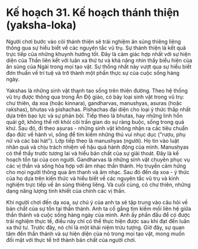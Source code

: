 # Kế hoạch 31. Kế hoạch thánh thiện (yaksha-loka)

Người chơi bước vào cõi thánh thiện sẽ trải nghiệm ân sủng thiêng liêng thông qua sự hiểu biết về các nguyên tắc vũ trụ. Sự thánh thiện là kết quả trực tiếp của những khuynh hướng tốt. Đây là cảm giác hợp nhất với sự hiện diện của Thần liên kết với luân xa thứ tư và khả năng nhìn thấy biểu hiện của ân sủng của Ngài trong mọi tạo vật. Sự thống nhất này vượt qua sự hiểu biết đơn thuần về trí tuệ và trở thành một phần thực sự của cuộc sống hàng ngày.

Yakshas là những sinh vật thanh tao sống trên thiên đường. Theo hệ thống vũ trụ được thông qua trong Ấn Độ giáo, có bảy loại sinh vật trong vũ trụ: chư thiên, dạ xoa (hoặc kinnara), gandharvas, manushyas, asuras (hoặc rakshas), bhutas và pishachas. Pishachas đại diện cho loại ý thức thấp nhất dựa trên bạo lực và sự phản bội. Tiếp theo là bhutas, hay những linh hồn quái gở, không thể rời khỏi cõi trần gian do sự ràng buộc, sống trong quá khứ. Sau đó, đi theo asuras - những sinh vật không nhận ra các tiêu chuẩn đạo đức về hành vi, sống để tìm kiếm những thú vui nhục dục ("rượu, phụ nữ và các bài hát"). Lớp tiếp theo là manushyas (người). Họ tin vào luật nhân quả và chịu trách nhiệm về hậu quả hành động của mình. Manushyas có thể thấy trước tương lai và hiểu bản chất của sự giải thoát. Đây là kế hoạch tồn tại của con người. Gandharvas là những sinh vật chuyên phục vụ các vị thần và sống hòa hợp với âm nhạc thần thánh. Họ truyền cảm hứng cho mọi người thông qua âm thanh và âm nhạc. Sau đó đến dạ xoa - ý thức của họ dựa trên kiến thức và hiểu biết về các nguyên tắc vũ trụ và kinh nghiệm trực tiếp về ân sủng thiêng liêng. Và cuối cùng, có chư thiên, những dạng năng lượng tinh khiết của chính các vị thần.

Khi người chơi đến dạ xoa, sự chú ý của anh ta sẽ tập trung vào câu hỏi về bản chất của sự tồn tại thần thánh. Anh ta cố gắng tìm kiếm mối liên hệ giữa thần thánh và cuộc sống hàng ngày của mình. Anh ấy phấn đấu để có được trải nghiệm thực tế, điều này chỉ có thể thực hiện được sau khi đạt đến luân xa thứ tư. Trước đây, nó chỉ là một khái niệm trừu tượng. Giờ đây, sự quan tâm đến thần thánh và sự hiện diện của nó trong mọi tạo vật, mong muốn đối mặt với thực tế trở thành bản chất của người chơi.
